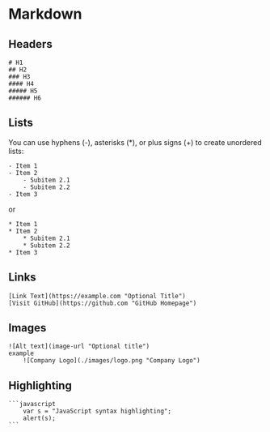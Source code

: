 # Markdown
## Headers
    # H1
    ## H2
    ### H3
    #### H4
    ##### H5
    ###### H6
## Lists
You can use hyphens (-), asterisks (*), or plus signs (+) to create unordered lists:

    - Item 1
    - Item 2
        - Subitem 2.1
        - Subitem 2.2
    - Item 3
or

    * Item 1
    * Item 2
        * Subitem 2.1
        * Subitem 2.2
    * Item 3
## Links
    [Link Text](https://example.com "Optional Title")
    [Visit GitHub](https://github.com "GitHub Homepage")
## Images
    ![Alt text](image-url "Optional title")
    example
        ![Company Logo](./images/logo.png "Company Logo")
## Highlighting
    ```javascript
        var s = "JavaScript syntax highlighting";
        alert(s);
    ```

